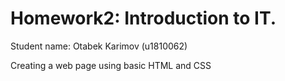 # Homework2: Introduction to IT. 
Student name: Otabek Karimov (u1810062)

Creating a web page using basic HTML and CSS